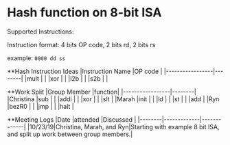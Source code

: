 # Hash function on 8-bit ISA
Supported Instructions:

Instruction format: 4 bits OP code, 2 bits rd, 2 bits rs
                    
example: `0000 dd ss`

**Hash Instruction Ideas
|Instruction Name |OP code |
|-----------------|--------|
|mult             |        |
|xor              |        |
|l2b              |        |
|s2b              |        |

**Work Split
|Group Member     |function|
|-----------------|--------|
|Christina        |sub     |
|                 |addi    |
|                 |xor     |
|                 |slt     |
|Marah            |init    |
|                 |ld      |
|                 |st      |
|                 |add     |
|Ryn              |bezR0   |
|                 |jmp     |
|                 |halt    |

**Meeting Logs
|Date    |attended     |Discussed    |
|--------|-------------|-------------|
|10/23/19|Christina, Marah, and Ryn|Starting with example 8 bit ISA, and split up work between group members.|
